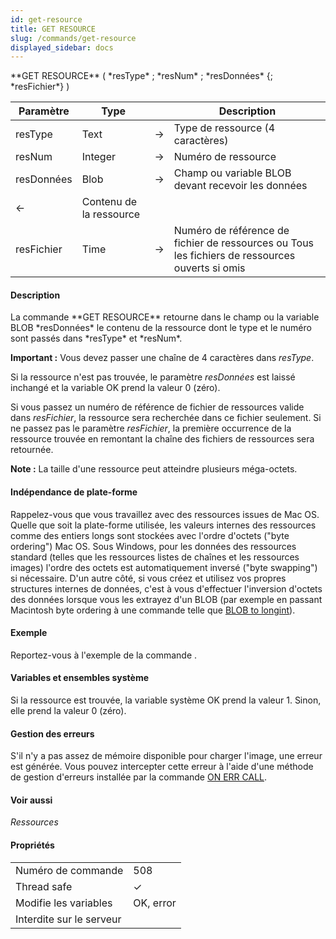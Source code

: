 ```yaml
---
id: get-resource
title: GET RESOURCE
slug: /commands/get-resource
displayed_sidebar: docs
---
```


<!--REF #_command_.GET RESOURCE.Syntax-->**GET RESOURCE** ( *resType* ; *resNum* ; *resDonnées* {; *resFichier*} )<!-- END REF-->
<!--REF #_command_.GET RESOURCE.Params-->
| Paramètre | Type |  | Description |
| --- | --- | --- | --- |
| resType | Text | &#8594;  | Type de ressource (4 caractères) |
| resNum | Integer | &#8594;  | Numéro de ressource |
| resDonnées | Blob | &#8594;  | Champ ou variable BLOB devant recevoir les données |
| &#8592; | Contenu de la ressource |
| resFichier | Time | &#8594;  | Numéro de référence de fichier de ressources ou Tous les fichiers de ressources ouverts si omis |

<!-- END REF-->

#### Description 

<!--REF #_command_.GET RESOURCE.Summary-->La commande **GET RESOURCE** retourne dans le champ ou la variable BLOB *resDonnées* le contenu de la ressource dont le type et le numéro sont passés dans *resType* et *resNum*.<!-- END REF-->

**Important :** Vous devez passer une chaîne de 4 caractères dans *resType*.

Si la ressource n'est pas trouvée, le paramètre *resDonnées* est laissé inchangé et la variable OK prend la valeur 0 (zéro). 

Si vous passez un numéro de référence de fichier de ressources valide dans *resFichier*, la ressource sera recherchée dans ce fichier seulement. Si ne passez pas le paramètre *resFichier*, la première occurrence de la ressource trouvée en remontant la chaîne des fichiers de ressources sera retournée.

**Note :** La taille d'une ressource peut atteindre plusieurs méga-octets.

#### Indépendance de plate-forme 

 Rappelez-vous que vous travaillez avec des ressources issues de Mac OS. Quelle que soit la plate-forme utilisée, les valeurs internes des ressources comme des entiers longs sont stockées avec l'ordre d'octets ("byte ordering") Mac OS. Sous Windows, pour les données des ressources standard (telles que les ressources listes de chaînes et les ressources images) l'ordre des octets est automatiquement inversé ("byte swapping") si nécessaire. D'un autre côté, si vous créez et utilisez vos propres structures internes de données, c'est à vous d'effectuer l'inversion d'octets des données lorsque vous les extrayez d'un BLOB (par exemple en passant Macintosh byte ordering à une commande telle que [BLOB to longint](blob-to-longint.md)).

#### Exemple 

Reportez-vous à l'exemple de la commande .

#### Variables et ensembles système 

Si la ressource est trouvée, la variable système OK prend la valeur 1\. Sinon, elle prend la valeur 0 (zéro).

#### Gestion des erreurs 

S'il n'y a pas assez de mémoire disponible pour charger l'image, une erreur est générée. Vous pouvez intercepter cette erreur à l'aide d'une méthode de gestion d'erreurs installée par la commande [ON ERR CALL](on-err-call.md).

#### Voir aussi 

*Ressources*  

#### Propriétés
|  |  |
| --- | --- |
| Numéro de commande | 508 |
| Thread safe | &check; |
| Modifie les variables | OK, error |
| Interdite sur le serveur ||



